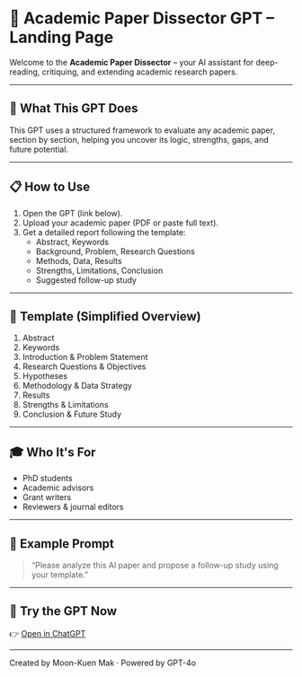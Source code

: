 
# 🧠 Academic Paper Dissector GPT – Landing Page

Welcome to the **Academic Paper Dissector** – your AI assistant for deep-reading, critiquing, and extending academic research papers.

---

## 🚀 What This GPT Does

This GPT uses a structured framework to evaluate any academic paper, section by section, helping you uncover its logic, strengths, gaps, and future potential.

---

## 📋 How to Use

1. Open the GPT (link below).
2. Upload your academic paper (PDF or paste full text).
3. Get a detailed report following the template:
   - Abstract, Keywords
   - Background, Problem, Research Questions
   - Methods, Data, Results
   - Strengths, Limitations, Conclusion
   - Suggested follow-up study

---

## 🧾 Template (Simplified Overview)

1. Abstract  
2. Keywords  
3. Introduction & Problem Statement  
4. Research Questions & Objectives  
5. Hypotheses  
6. Methodology & Data Strategy  
7. Results  
8. Strengths & Limitations  
9. Conclusion & Future Study

---

## 🎓 Who It's For

- PhD students
- Academic advisors
- Grant writers
- Reviewers & journal editors

---

## 🧪 Example Prompt

> “Please analyze this AI paper and propose a follow-up study using your template.”

---

## 🔗 Try the GPT Now
👉 [Open in ChatGPT](https://chatgpt.com/g/g-688c35f8464c8191b1ea66d56d24ba3c-academic-paper-dissector)

---

Created by Moon-Kuen Mak · Powered by GPT-4o
